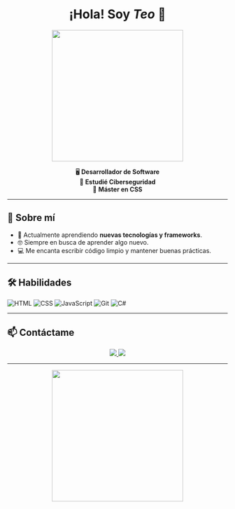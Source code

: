 <!-- README.md animado para GitHub -->

<h1 align="center">
  ¡Hola! Soy <em>Teo</em> 👋
</h1>

<p align="center">
  <img src="https://media.giphy.com/media/l4FGGafcOHmrlQxG0/giphy.gif" width="300px">
</p>

<p align="center">
  🖥️ <strong>Desarrollador de Software</strong> <br>
  🔐 <strong>Estudié Ciberseguridad</strong> <br>
  🎨 <strong>Máster en CSS</strong>
</p>

---

## 🚀 Sobre mí

- 🌱 Actualmente aprendiendo **nuevas tecnologías y frameworks**.
- 🤓 Siempre en busca de aprender algo nuevo.
- 💻 Me encanta escribir código limpio y mantener buenas prácticas.

---

## 🛠️ Habilidades

![HTML](https://img.shields.io/badge/-HTML5-E34F26?style=flat&logo=html5&logoColor=white)
![CSS](https://img.shields.io/badge/-CSS3-1572B6?style=flat&logo=css3&logoColor=white)
![JavaScript](https://img.shields.io/badge/-JavaScript-F7DF1E?style=flat&logo=javascript&logoColor=black)
![Git](https://img.shields.io/badge/-Git-F05032?style=flat&logo=git&logoColor=white)
![C#](https://img.shields.io/badge/-C%23-239120?style=flat&logo=c-sharp&logoColor=white)

---

## 📫 Contáctame

<p align="center">
  <a href="mailto:teo@example.com">
    <img src="https://img.shields.io/badge/-Email-EA4335?style=flat&logo=gmail&logoColor=white">
  </a>
  <a href="https://www.linkedin.com/in/teo">
    <img src="https://img.shields.io/badge/-LinkedIn-0077B5?style=flat&logo=linkedin&logoColor=white">
  </a>
</p>

---

<p align="center">
  <img src="https://media.giphy.com/media/3o7TKtnuHOHHUjR38Y/giphy.gif" width="300px">
</p>
